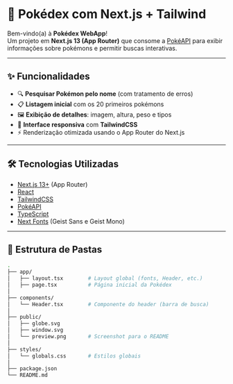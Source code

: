 # 🔎 Pokédex com Next.js + Tailwind

Bem-vindo(a) à **Pokédex WebApp**!  
Um projeto em **Next.js 13 (App Router)** que consome a [PokéAPI](https://pokeapi.co/) para exibir informações sobre pokémons e permitir buscas interativas.

---

## ✨ Funcionalidades

- 🔍 **Pesquisar Pokémon pelo nome** (com tratamento de erros)
- 📋 **Listagem inicial** com os 20 primeiros pokémons
- 🖼️ **Exibição de detalhes**: imagem, altura, peso e tipos
- 🎨 **Interface responsiva** com **TailwindCSS**
- ⚡ Renderização otimizada usando o App Router do Next.js

---

## 🛠️ Tecnologias Utilizadas

- [Next.js 13+](https://nextjs.org/) (App Router)
- [React](https://react.dev/)
- [TailwindCSS](https://tailwindcss.com/)
- [PokéAPI](https://pokeapi.co/)
- [TypeScript](https://www.typescriptlang.org/)
- [Next Fonts](https://nextjs.org/docs/app/building-your-application/optimizing/fonts) (Geist Sans e Geist Mono)

---

## 📂 Estrutura de Pastas

```bash
.
├── app/
│   ├── layout.tsx        # Layout global (fonts, Header, etc.)
│   ├── page.tsx          # Página inicial da Pokédex
│
├── components/
│   └── Header.tsx        # Componente do header (barra de busca)
│
├── public/
│   ├── globe.svg
│   ├── window.svg
│   └── preview.png       # Screenshot para o README
│
├── styles/
│   └── globals.css       # Estilos globais
│
├── package.json
└── README.md
```
